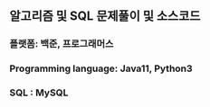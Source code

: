 ## 알고리즘 및 SQL 문제풀이 및 소스코드

### 플랫폼: 백준, 프로그래머스
### Programming language: Java11, Python3
### SQL : MySQL 
